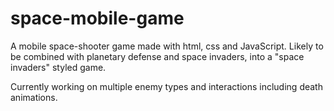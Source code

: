 ﻿# space-mobile-game

A mobile space-shooter game made with html, css and JavaScript. Likely to be combined with planetary defense and space invaders, into a "space invaders" styled game.

Currently working on multiple enemy types and interactions including death animations.
